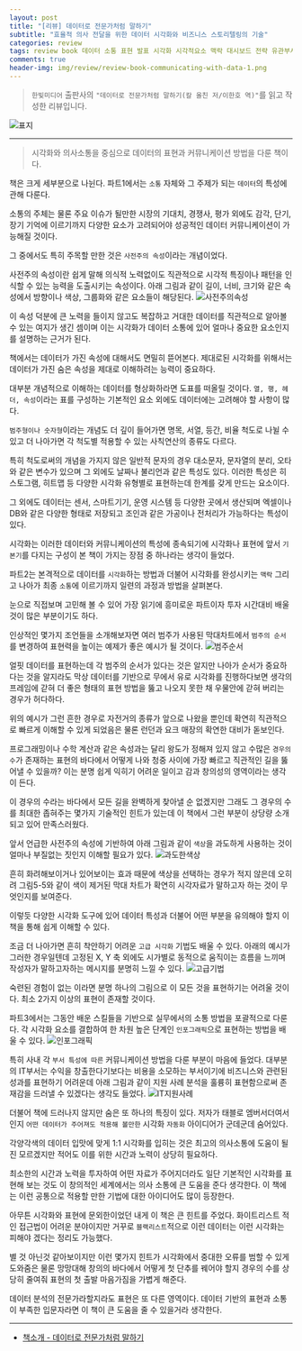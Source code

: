 ```yaml
---  
layout: post  
title: "[리뷰] 데이터로 전문가처럼 말하기"  
subtitle: "효율적 의사 전달을 위한 데이터 시각화와 비즈니스 스토리텔링의 기술"  
categories: review  
tags: review book 데이터 소통 표현 발표 시각화 시각적요소 맥락 대시보드 전략 유관부서 학습방향    
comments: true  
header-img: img/review/review-book-communicating-with-data-1.png
---  
```

  
> `한빛미디어` 출판사의 `"데이터로 전문가처럼 말하기(칼 올친 저/이한호 역)"`를 읽고 작성한 리뷰입니다.  

![표지](https://theorydb.github.io/assets/img/review/review-book-communicating-with-data-1.png)  

---

> 시각화와 의사소통을 중심으로 데이터의 표현과 커뮤니케이션 방법을 다룬 책이다.

책은 크게 세부분으로 나뉜다. 파트1에서는 `소통` 자체와 그 주제가 되는 `데이터`의 특성에 관해 다룬다. 

소통의 주체는 물론 주요 이슈가 될만한 시장의 기대치, 경쟁사, 평가 외에도 감각, 단기, 장기 기억에 이르기까지 다양한 요소가 고려되어야 성공적인 데이터 커뮤니케이션이 가능해질 것이다. 

그 중에서도 특히 주목할 만한 것은 `사전주의 속성`이라는 개념이었다. 

사전주의 속성이란 쉽게 말해 의식적 노력없이도 직관적으로 시각적 특징이나 패턴을 인식할 수 있는 능력을 도출시키는 속성이다. 아래 그림과 같이 길이, 너비, 크기와 같은 속성에서 방향이나 색상, 그룹화와 같은 요소들이 해당된다.
![사전주의속성](https://theorydb.github.io/assets/img/review/review-book-communicating-with-data-2.png)  

이 속성 덕분에 큰 노력을 들이지 않고도 복잡하고 거대한 데이터를 직관적으로 알아볼 수 있는 여지가 생긴 셈이며 이는 시각화가 데이터 소통에 있어 얼마나 중요한 요소인지를 설명하는 근거가 된다. 

책에서는 데이터가 가진 속성에 대해서도 면밀히 뜯어본다. 제대로된 시각화를 위해서는 데이터가 가진 숨은 속성을 제대로 이해하려는 능력이 중요하다.

대부분 개념적으로 이해하는 데이터를 형상화하라면 도표를 떠올릴 것이다. `열, 행, 헤더, 속성`이라는 표를 구성하는 기본적인 요소 외에도 데이터에는 고려해야 할 사항이 많다. 

`범주형이나 숫자형`이라는 개념도 더 깊이 들어가면 명목, 서열, 등간, 비율 척도로 나뉠 수 있고 더 나아가면 각 척도별 적용할 수 있는 사칙연산의 종류도 다르다. 

특히 척도로써의 개념을 가지지 않은 일반적 문자의 경우 대소문자, 문자열의 분리, 오타와 같은 변수가 있으며 그 외에도 날짜나 불리언과 같은 특성도 있다. 이러한 특성은 히스토그램, 히트맵 등 다양한 시각화 유형별로 표현하는데 한계를 갖게 만드는 요소이다. 

그 외에도 데이터는 센서, 스마트기기, 운영 시스템 등 다양한 곳에서 생산되며 엑셀이나 DB와 같은 다양한 형태로 저장되고 조인과 같은 가공이나 전처리가 가능하다는 특성이 있다. 

시각화는 이러한 데이터와 커뮤니케이션의 특성에 종속되기에 시각화나 표현에 앞서 `기본기`를 다지는 구성이 본 책이 가지는 장점 중 하나라는 생각이 들었다. 

파트2는 본격적으로 데이터를 `시각화`하는 방법과 더불어 시각화를 완성시키는 `맥락` 그리고 나아가 최종 `소통`에 이르기까지 일련의 과정과 방법을 살펴본다. 

눈으로 직접보며 고민해 볼 수 있어 가장 읽기에 흥미로운 파트이자 투자 시간대비 배울 것이 많은 부분이기도 하다. 

인상적인 몇가지 조언들을 소개해보자면 여러 범주가 사용된 막대차트에서 `범주의 순서`를 변경하여 표현력을 높이는 예제가 좋은 예시가 될 것이다. 
![범주순서](https://theorydb.github.io/assets/img/review/review-book-communicating-with-data-3.png)  

얼핏 데이터를 표현하는데 각 범주의 순서가 있다는 것은 알지만 나아가 순서가 중요하다는 것을 알지라도 막상 데이터를 기반으로 무에서 유로 시각화를 진행하다보면 생각의 프레임에 갇혀 더 좋은 형태의 표현 방법을 뚫고 나오지 못한 채 우물안에 갇혀 버리는 경우가 허다하다. 

위의 예시가 그런 흔한 경우로 자전거의 종류가 앞으로 나왔을 뿐인데 확연히 직관적으로 빠르게 이해할 수 있게 되었음은 물론 런던과 요크 매장의 확연한 대비가 돋보인다. 

프로그래밍이나 수학 계산과 같은 속성과는 달리 왕도가 정해져 있지 않고 수많은 `경우의 수`가 존재하는 표현의 바다에서 어떻게 나와 청중 사이에 가장 빠르고 직관적인 길을 뚫어낼 수 있을까? 이는 분명 쉽게 익히기 어려운 일이고 감과 창의성의 영역이라는 생각이 든다. 

이 경우의 수라는 바다에서 모든 길을 완벽하게 찾아낼 순 없겠지만 그래도 그 경우의 수를 최대한 좁혀주는 몇가지 기술적인 힌트가 있는데 이 책에서 그런 부분이 상당량 소개되고 있어 만족스러웠다. 

앞서 언급한 사전주의 속성에 기반하여 아래 그림과 같이 `색상`을 과도하게 사용하는 것이 얼마나 부질없는 짓인지 이해할 필요가 있다. 
![과도한색상](https://theorydb.github.io/assets/img/review/review-book-communicating-with-data-4.png)  

흔히 화려해보이거나 있어보이는 효과 때문에 색상을 선택하는 경우가 적지 않은데 오히려 그림5-5와 같이 색이 제거된 막대 차트가 확연히 시각자료가 말하고자 하는 것이 무엇인지를 보여준다. 

이렇듯 다양한 시각화 도구에 있어 데이터 특성과 더불어 어떤 부분을 유의해야 할지 이 책을 통해 쉽게 이해할 수 있다.

조금 더 나아가면 흔히 착안하기 어려운 `고급 시각화` 기법도 배울 수 있다. 아래의 예시가 그러한 경우일텐데 고정된 X, Y 축 외에도 시가별로 동적으로 움직이는 흐름을 느끼며 작성자가 말하고자하는 메시지를 분명히 느낄 수 있다. 
![고급기법](https://theorydb.github.io/assets/img/review/review-book-communicating-with-data-5.png)  

숙련된 경험이 없는 이라면 분명 하나의 그림으로 이 모든 것을 표현하기는 어려울 것이다. 최소 2가지 이상의 표현이 존재할 것이다. 

파트3에서는 그동안 배운 스킬들을 기반으로 실무에서의 소통 방법을 포괄적으로 다룬다. 각 시각화 요소를 결합하여 한 차원 높은 단계인 `인포그래픽`으로 표현하는 방법을 배울 수 있다. 
![인포그래픽](https://theorydb.github.io/assets/img/review/review-book-communicating-with-data-6.png)  

특히 사내 각 `부서 특성에 따른` 커뮤니케이션 방법을 다룬 부분이 마음에 들었다. 대부분의 IT부서는 수익을 창출한다기보다는 비용을 소모하는 부서이기에 비즈니스와 관련된 성과를 표현하기 어려운데 아래 그림과 같이 지원 사례 분석을 훌륭히 표현함으로써 존재감을 드러낼 수 있겠다는 생각도 들었다. 
![IT지원사례](https://theorydb.github.io/assets/img/review/review-book-communicating-with-data-7.png)  

더불어 책에 드러나지 않지만 숨은 또 하나의 특징이 있다. 저자가 태블로 엠버서더여서 인지 `어떤 데이터가 주어져도 적용해 볼만한` 시각화 `자동화` 아이디어가 군데군데 숨어있다. 

각양각색의 데이터 입맛에 맞게 1:1 시각화를 입히는 것은 최고의 의사소통에 도움이 될진 모르겠지만 적어도 이를 위한 시간과 노력이 상당히 필요하다. 

최소한의 시간과 노력을 투자하여 어떤 자료가 주어지더라도 일단 기본적인 시각화를 표현해 보는 것도 이 창의적인 세계에서는 의사 소통에 큰 도움을 준다 생각한다. 이 책에는 이런 공통으로 적용할 만한 기법에 대한 아이디어도 많이 등장한다. 

아무튼 시각화와 표현에 문외한이었던 내게 이 책은 큰 힌트를 주었다. 화이트리스트 적인 접근법이 어려운 분야이지만 거꾸로 `블랙리스트`적으로 이런 데이터는 이런 시각화는 피해야 겠다는 정리도 가능했다. 

별 것 아닌것 같아보이지만 이런 몇가지 힌트가 시각화에서 중대한 오류를 범할 수 있게 도와줌은 물론 망망대해 창의의 바다에서 어떻게 첫 단추를 꿰어야 할지 경우의 수를 상당히 줄여줘 표현의 첫 출발 마음가짐을 가볍게 해준다. 

데이터 분석의 전문가라할지라도 표현은 또 다른 영역이다. 데이터 기반의 표현과 소통이 부족한 입문자라면 이 책이 큰 도움을 줄 수 있을거라 생각한다.

---

* [책소개 - 데이터로 전문가처럼 말하기](http://www.yes24.com/Product/Goods/112230753)
